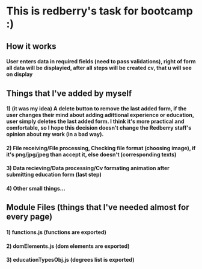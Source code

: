 # This is redberry's task for bootcamp :)
## How it works
#### User enters data in required fields (need to pass validations), right of form all data will be displayied, after all steps will be created cv, that u will see on display
## Things that I've added by myself
#### 1) (it was my idea) A delete button to remove the last added form, if the user changes their mind about adding adittional experience or education, user simply deletes the last added form. I think it's more practical and comfortable, so I hope this decision doesn't change the Redberry staff's opinion about my work (in a bad way).
#### 2) File receiving/File processing, Checking file format (choosing image), if it's png/jpg/jpeg than accept it, else doesn't (corresponding texts)
#### 3) Data recieving/Data processing/Cv formating animation after submitting education form (last step)
#### 4) Other small things...
## Module Files (things that I've needed almost for every page)
#### 1) functions.js (functions are exported)
#### 2) domElements.js (dom elements are exported)
#### 3) educationTypesObj.js (degrees list is exported)